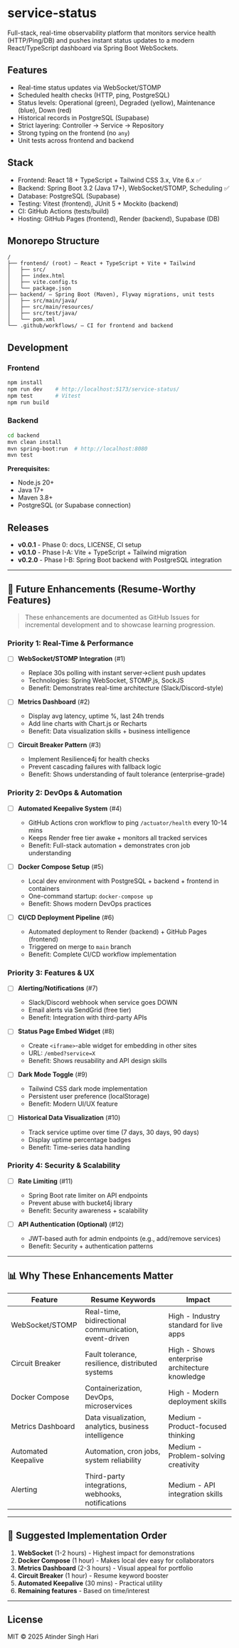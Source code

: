 # service-status

Full-stack, real-time observability platform that monitors service health (HTTP/Ping/DB) and pushes instant status updates to a modern React/TypeScript dashboard via Spring Boot WebSockets.

## Features
- Real-time status updates via WebSocket/STOMP
- Scheduled health checks (HTTP, ping, PostgreSQL)
- Status levels: Operational (green), Degraded (yellow), Maintenance (blue), Down (red)
- Historical records in PostgreSQL (Supabase)
- Strict layering: Controller → Service → Repository
- Strong typing on the frontend (no `any`)
- Unit tests across frontend and backend

## Stack
- Frontend: React 18 + TypeScript + Tailwind CSS 3.x, Vite 6.x ✅
- Backend: Spring Boot 3.2 (Java 17+), WebSocket/STOMP, Scheduling ✅
- Database: PostgreSQL (Supabase)
- Testing: Vitest (frontend), JUnit 5 + Mockito (backend)
- CI: GitHub Actions (tests/build)
- Hosting: GitHub Pages (frontend), Render (backend), Supabase (DB)

## Monorepo Structure
```
/
├── frontend/ (root) — React + TypeScript + Vite + Tailwind
│   ├── src/
│   ├── index.html
│   ├── vite.config.ts
│   └── package.json
├── backend/ — Spring Boot (Maven), Flyway migrations, unit tests
│   ├── src/main/java/
│   ├── src/main/resources/
│   ├── src/test/java/
│   └── pom.xml
└── .github/workflows/ — CI for frontend and backend
```

## Development

### Frontend
```bash
npm install
npm run dev    # http://localhost:5173/service-status/
npm test       # Vitest
npm run build
```

### Backend
```bash
cd backend
mvn clean install
mvn spring-boot:run  # http://localhost:8080
mvn test
```

**Prerequisites:** 
- Node.js 20+
- Java 17+
- Maven 3.8+
- PostgreSQL (or Supabase connection)

## Releases
- **v0.0.1** - Phase 0: docs, LICENSE, CI setup
- **v0.1.0** - Phase I-A: Vite + TypeScript + Tailwind migration
- **v0.2.0** - Phase I-B: Spring Boot backend with PostgreSQL integration

---

## 🚀 Future Enhancements (Resume-Worthy Features)

> These enhancements are documented as GitHub Issues for incremental development and to showcase learning progression.

### Priority 1: Real-Time & Performance
- [ ] **WebSocket/STOMP Integration** (#1)
  - Replace 30s polling with instant server→client push updates
  - Technologies: Spring WebSocket, STOMP.js, SockJS
  - Benefit: Demonstrates real-time architecture (Slack/Discord-style)

- [ ] **Metrics Dashboard** (#2)
  - Display avg latency, uptime %, last 24h trends
  - Add line charts with Chart.js or Recharts
  - Benefit: Data visualization skills + business intelligence

- [ ] **Circuit Breaker Pattern** (#3)
  - Implement Resilience4j for health checks
  - Prevent cascading failures with fallback logic
  - Benefit: Shows understanding of fault tolerance (enterprise-grade)

### Priority 2: DevOps & Automation
- [ ] **Automated Keepalive System** (#4)
  - GitHub Actions cron workflow to ping `/actuator/health` every 10-14 mins
  - Keeps Render free tier awake + monitors all tracked services
  - Benefit: Full-stack automation + demonstrates cron job understanding

- [ ] **Docker Compose Setup** (#5)
  - Local dev environment with PostgreSQL + backend + frontend in containers
  - One-command startup: `docker-compose up`
  - Benefit: Shows modern DevOps practices

- [ ] **CI/CD Deployment Pipeline** (#6)
  - Automated deployment to Render (backend) + GitHub Pages (frontend)
  - Triggered on merge to `main` branch
  - Benefit: Complete CI/CD workflow implementation

### Priority 3: Features & UX
- [ ] **Alerting/Notifications** (#7)
  - Slack/Discord webhook when service goes DOWN
  - Email alerts via SendGrid (free tier)
  - Benefit: Integration with third-party APIs

- [ ] **Status Page Embed Widget** (#8)
  - Create `<iframe>`-able widget for embedding in other sites
  - URL: `/embed?service=X`
  - Benefit: Shows reusability and API design skills

- [ ] **Dark Mode Toggle** (#9)
  - Tailwind CSS dark mode implementation
  - Persistent user preference (localStorage)
  - Benefit: Modern UI/UX feature

- [ ] **Historical Data Visualization** (#10)
  - Track service uptime over time (7 days, 30 days, 90 days)
  - Display uptime percentage badges
  - Benefit: Time-series data handling

### Priority 4: Security & Scalability
- [ ] **Rate Limiting** (#11)
  - Spring Boot rate limiter on API endpoints
  - Prevent abuse with bucket4j library
  - Benefit: Security awareness + scalability

- [ ] **API Authentication (Optional)** (#12)
  - JWT-based auth for admin endpoints (e.g., add/remove services)
  - Benefit: Security + authentication patterns

---

## 📊 Why These Enhancements Matter

| Feature | Resume Keywords | Impact |
|---------|----------------|--------|
| WebSocket/STOMP | Real-time, bidirectional communication, event-driven | High - Industry standard for live apps |
| Circuit Breaker | Fault tolerance, resilience, distributed systems | High - Shows enterprise architecture knowledge |
| Docker Compose | Containerization, DevOps, microservices | High - Modern deployment skills |
| Metrics Dashboard | Data visualization, analytics, business intelligence | Medium - Product-focused thinking |
| Automated Keepalive | Automation, cron jobs, system reliability | Medium - Problem-solving creativity |
| Alerting | Third-party integrations, webhooks, notifications | Medium - API integration skills |

---

## 🎯 Suggested Implementation Order

1. **WebSocket** (1-2 hours) - Highest impact for demonstrations
2. **Docker Compose** (1 hour) - Makes local dev easy for collaborators
3. **Metrics Dashboard** (2-3 hours) - Visual appeal for portfolio
4. **Circuit Breaker** (1 hour) - Resume keyword booster
5. **Automated Keepalive** (30 mins) - Practical utility
6. **Remaining features** - Based on time/interest

---

## License
MIT © 2025 Atinder Singh Hari
